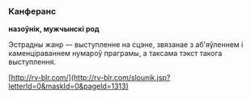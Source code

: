### Канферанс
**назоўнік, мужчынскі род**

Эстрадны жанр — выступленне на сцэне, звязанае з аб'яўленнем і каменціраваннем нумароў праграмы, а таксама тэкст такога выступлення.

<a rel="author">[http://rv-blr.com/](http://rv-blr.com/slounik.jsp?letterId=0&maskId=0&pageId=1313)</a>
